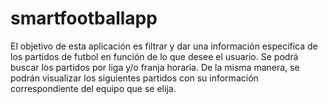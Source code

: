 # smartfootballapp

El objetivo de esta aplicación es filtrar y dar una información específica de los partidos de futbol en función de lo que desee el usuario. Se podrá buscar los partidos por liga y/o franja horaria. De la misma manera, se podrán visualizar los siguientes partidos con su información correspondiente del equipo que se elija.
